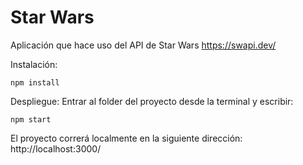 # Star Wars
Aplicación que hace uso del API de Star Wars https://swapi.dev/

Instalación: 
```
npm install
```
Despliegue:
Entrar al folder del proyecto desde la terminal y escribir:

```
npm start
```
El proyecto correrá localmente en la siguiente dirección:
http://localhost:3000/
